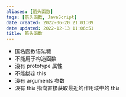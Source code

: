 ```yaml
---
aliases: [箭头函数]
tags: [箭头函数, JavaScript]
date created: 2022-06-20 21:01:09
date updated: 2022-12-13 11:06:51
title: 箭头函数
---
```


- 匿名函数语法糖
- 不能用于构造函数
- 没有 prototype 属性
- 不能绑定 this
- 没有 arguments 参数
- 没有 this 指向直接获取最近的作用域中的 this
